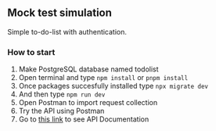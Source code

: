 ## Mock test simulation
Simple to-do-list with authentication.

### How to start
1. Make PostgreSQL database named todolist
2. Open terminal and type `npm install` or `pnpm install`
3. Once packages succesfully installed type `npx migrate dev`
4. And then type `npm run dev`
5. Open Postman to import request collection
6. Try the API using Postman
7. Go to [this link](https://documenter.getpostman.com/view/1442816/2s9YeK2pBk) to see API Documentation